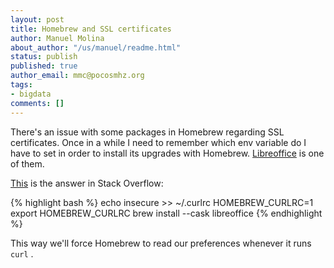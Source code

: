 ```yaml
---
layout: post
title: Homebrew and SSL certificates
author: Manuel Molina
about_author: "/us/manuel/readme.html"
status: publish
published: true
author_email: mmc@pocosmhz.org
tags:
- bigdata
comments: []
---
```

There's an issue with some packages in Homebrew regarding SSL certificates. Once in a while I need to remember which env variable do I have to set in order to install its upgrades with Homebrew. [Libreoffice](https://www.libreoffice.org/) is one of them.

[This](https://stackoverflow.com/a/57655105) is the answer in Stack Overflow:

{% highlight bash %}
echo insecure >> ~/.curlrc
HOMEBREW_CURLRC=1
export HOMEBREW_CURLRC
brew install --cask libreoffice
{% endhighlight %}

This way we'll force Homebrew to read our preferences whenever it runs `curl` .
